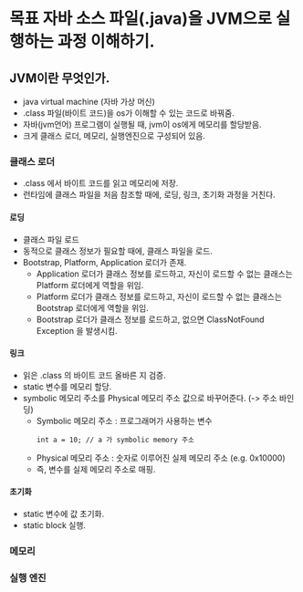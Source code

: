 # 목표 자바 소스 파일(.java)을 JVM으로 실행하는 과정 이해하기.

## JVM이란 무엇인가.
- java virtual machine (자바 가상 머신)
- .class 파일(바이트 코드)을 os가 이해할 수 있는 코드로 바꿔줌.
- 자바(jvm언어) 프로그램이 실행될 때, jvm이 os에게 메모리를 할당받음.
- 크게 클래스 로더, 메모리, 실행엔진으로 구성되어 있음.

### 클래스 로더
- .class 에서 바이트 코드를 읽고 메모리에 저장. 
- 런타임에 클래스 파일을 처음 참조할 때에, 로딩, 링크, 초기화 과정을 거친다. 

#### 로딩 
- 클래스 파일 로드
- 동적으로 클래스 정보가 필요할 때에, 클래스 파일을 로드.
- Bootstrap, Platform, Application 로더가 존재.
  - Application 로더가 클래스 정보를 로드하고, 자신이 로드할 수 없는 클래스는 Platform 로더에게 역할을 위임. 
  - Platform 로더가 클래스 정보를 로드하고, 자신이 로드할 수 없는 클래스는 Bootstrap 로더에게 역할을 위임.
  - Bootstrap 로더가 클래스 정보를 로드하고, 없으면 ClassNotFound Exception 을 발생시킴.

#### 링크
- 읽은 .class 의 바이트 코드 올바른 지 검증.
- static 변수를 메모리 할당.
- symbolic 메모리 주소를 Physical 메모리 주소 값으로 바꾸어준다. (-> 주소 바인딩)
  - Symbolic 메모리 주소 : 프로그래머가 사용하는 변수
    ```
    int a = 10; // a 가 symbolic memory 주소
    ```
  - Physical 메모리 주소 : 숫자로 이루어진 실제 메모리 주소 (e.g. 0x10000)
  - 즉, 변수를 실제 메모리 주소로 매핑.

#### 초기화
- static 변수에 값 초기화.
- static block 실행.

### 메모리

### 실행 엔진